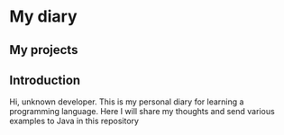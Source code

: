<h1>My diary</h1>
<h2>My projects</h2>
<p>
  <a href = " "> </a>
</p>
<h2>Introduction</h2>
<p>
  Hi, unknown developer.
  This is my personal diary for learning a programming language.
  Here I will share my thoughts and send various examples to Java in this repository
</p>
